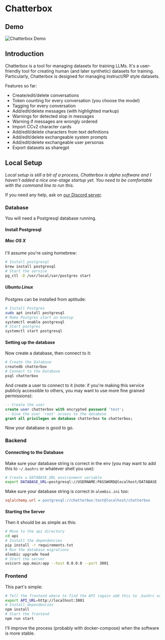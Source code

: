 # Chatterbox

## Demo

![Chatterbox Demo](./demo.gif)

## Introduction

Chatterbox is a tool for managing datasets for training LLMs. It's a user-friendly tool for creating human (and later synthetic) datasets for training. Particularly, Chatterbox is designed for managing instruct/RP style datasets.

Features so far:

- Create/edit/delete conversations
- Token counting for every conversation (you choose the model)
- Tagging for every conversation
- Add/edit/delete messages (with highlighted markup)
- Warnings for detected slop in messages
- Warning if messages are wrongly ordered
- Import CCv2 character cards
- Add/edit/delete characters from text definitions
- Add/edit/delete exchangeable system prompts
- Add/edit/delete exchangeable user personas
- Export datasets as sharegpt

## Local Setup

*Local setup is still a bit of a process, Chatterbox is alpha software and I haven't added a nice one-stage startup yet. You need to be comfortable with the command line to run this.*

If you need any help, ask on [our Discord server](https://discord.gg/gXQzQcnedb).

### Database

You will need a Postgresql database running.

#### Install Postgresql

##### Mac OS X

I'll assume you're using homebrew:

```bash
# Install postgresql
brew install postgresql
# Start the service
pg_ctl -D /usr/local/var/postgres start
```

##### Ubuntu Linux

Postgres can be installed from aptitude:

```bash
# Install Postgres
sudo apt install postgresql
# Make Postgres start on bootup
systemctl enable postgresql
# Start postgres
systemctl start postgresql
```

#### Setting up the database

Now create a database, then connect to it:

```bash
# Create the Database
createdb chatterbox
# Connect to the Database
psql chatterbox
```

And create a user to connect to it (note: if you're making this service publicly accessible to others, you may want to use more fine grained permissions):

```sql
-- Create the user
create user chatterbox with encrypted password 'test';
-- Give the user 'root' access to the database
grant all privileges on database chatterbox to chatterbox;
```

Now your database is good to go.

### Backend

#### Connecting to the Database

Make sure your database string is correct in the env (you may want to add this to `~/.bashrc` or whatever shell you use):

```bash
# Create a DATABASE_URL environment variable
export DATABASE_URL=postgresql://USERNAME:PASSWORD@localhost/DATABASE
```

Make sure your database string is correct in `alembic.ini` too:

```ini
sqlalchemy.url = postgresql://chatterbox:test@localhost/chatterbox
```

#### Starting the Server

Then it should be as simple as this:

```bash
# Move to the api directory
cd api
# Install the dependencies
pip install -r requirements.txt
# Run the database migrations
alembic upgrade head
# Start the server
uvicorn app.main:app --host 0.0.0.0 --port 3001
```

### Frontend

This part's simple:

```bash
# Tell the frontend where to find the API (again add this to .bashrc or equivalent)
export API_URL=http://localhost:3001
# Install dependencies
npm install
# Start the frontend
npm run start
```

I'll improve the process (probably with docker-compose) when the software is more stable.